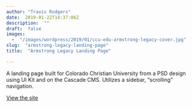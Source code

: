 ```yaml
---
author: "Travis Rodgers"
date:  2019-01-22T14:37:06Z
description:  ""
draft:  false
images: 
  -  "/images/wordpress/2019/01/ccu-edu-armstrong-legacy-cover.jpg"
slug:  "armstrong-legacy-landing-page"
title:  "Armstrong Legacy Landing Page"

---
```



<p>A landing page built for Colorado Christian University from a PSD design using UI Kit and on the Cascade CMS. Utilizes a sidebar, &#8220;scrolling&#8221; navigation.</p>



<p><a href="https://www.ccu.edu/armstrong-legacy/" target="_blank" rel="noreferrer noopener" aria-label="View the site (opens in a new tab)">View the site</a></p>



<figure class="wp-block-image"><img src="/images/wordpress/2019/01/ccu-edu-armstrong-legacy.jpg" alt="" class="wp-image-7072" srcset="/images/wordpress/2019/01/ccu-edu-armstrong-legacy.jpg 1500w, /images/wordpress/2019/01/ccu-edu-armstrong-legacy-655x3968.jpg 655w, /images/wordpress/2019/01/ccu-edu-armstrong-legacy-768x4653.jpg 768w, /images/wordpress/2019/01/ccu-edu-armstrong-legacy-655x3968@2x.jpg 1310w" sizes="(max-width: 1500px) 100vw, 1500px" /></figure>



